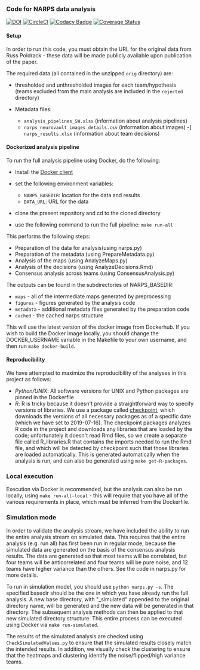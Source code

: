 ### Code for NARPS data analysis

[![DOI](https://zenodo.org/badge/85984198.svg)](https://zenodo.org/badge/latestdoi/85984198) [![CircleCI](https://circleci.com/gh/poldrack/narps.svg?style=svg)](https://circleci.com/gh/poldrack/narps) [![Codacy Badge](https://api.codacy.com/project/badge/Grade/c35f17b180aa4b1e8cbd33b9b1473c3e)](https://www.codacy.com/app/poldrack/narps?utm_source=github.com&amp;utm_medium=referral&amp;utm_content=poldrack/narps&amp;utm_campaign=Badge_Grade) [![Coverage Status](https://coveralls.io/repos/github/poldrack/narps/badge.svg?branch=master)](https://coveralls.io/github/poldrack/narps?branch=master)

#### Setup

In order to run this code, you must obtain the URL for the original data from Russ Poldrack - these data will be made publicly available upon publication of the paper.

The required data (all contained in the unzipped ```orig``` directory) are:

-   thresholded and unthresholded images for each team/hypothesis (teams excluded from the main analysis are included in the ```rejected``` directory)

-   Metadata files:

    -   ```analysis_pipelines_SW.xlsx``` (information about analysis pipelines)
    -   ```narps_neurovault_images_details.csv``` (information about images)
    -]  ```narps_results.xlsx``` (information about team decisions)


#### Dockerized analysis pipeline

To run the full analysis pipeline using Docker, do the following:

-   Install the [Docker client](https://docs.docker.com/install/)
-   set the following environment variables:

    -   ```NARPS_BASEDIR```: location for the data and results
    -   ```DATA_URL```: URL for the data

-   clone the present repository and cd to the cloned directory
-   use the following command to run the full pipeline: ```make run-all```

This performs the following steps:

-   Preparation of the data for analysis(using narps.py)
-   Preparation of the metadata (using PrepareMetadata.py)
-   Analysis of the maps (using AnalyzeMaps.py)
-   Analysis of the decisions (using AnalyzeDecisions.Rmd)
-   Consensus analysis across teams (using ConsensusAnalysis.py)

The outputs can be found in the subdirectories of NARPS_BASEDIR:

-   ```maps``` - all of the intermediate maps generated by preprocessing
-   ```figures``` - figures generated by the analysis code
-   ```metadata``` - additional metadata files generated by the preparation code
-   ```cached``` - the cached narps structure 

This will use the latest version of the docker image from Dockerhub.  If you wish to build the Docker image locally, you should change the DOCKER_USERNAME variable in the Makefile to your own username, and then run ```make docker-build```.

#### Reproducibility

We have attempted to maximize the reproducibility of the analyses in this project as follows:

-   *Python/UNIX*: All software versions for UNIX and Python packages are pinned in the Dockerfile
-   *R*: R is tricky because it doesn't provide a straightforward way to specify versions of libraries.  We use a package called [checkpoint](https://cran.r-project.org/web/packages/checkpoint/vignettes/checkpoint.html), which downloads the versions of all necessary packages as of a specific date (which we have set to 2019-07-16).  The checkpoint packages analyzes R code in the project and downloads any libraries that are loaded by the code; unfortunately it doesn't read Rmd files, so we create a separate file called R_libraries.R that contains the imports needed to run the Rmd file, and which will be detected by checkpoint such that those libraries are loaded automatically.  This is generated automatically when the analysis is run, and can also be generated using ```make get-R-packages```.

### Local execution

Execution via Docker is recommended, but the analysis can also be run locally, using ```make run-all-local``` - this will require that you have all of the various requirements in place, which must be inferred from the Dockerfile.

### Simulation mode

In order to validate the analysis stream, we have included the ability to run the entire analysis stream on simulated data.  This requires that the entire analysis (e.g. run all) has first been run in regular mode, because the simulated data are generated on the basis of the consensus analysis results. The data are generated so that most teams will be correlated, but four teams will be anticorrelated and four teams will be pure noise, and 12 teams have higher variance than the others.  See the code in narps.py for more details.

To run in simulation model, you should use ```python narps.py -s```.  The specified basedir should be the one in which you have already run the full analysis.  A new base directory, with "_simulated" appended to the original directory name, will be generated and the new data will be generated in that directory.  The subsequent analysis methods can then be applied to that new simulated directory structure.  This entire process can be executed using Docker via ```make run-simulated```.

The results of the simulated analysis are checked using ```CheckSimulatedValues.py``` to ensure that the simulated results closely match the intended results.  In addition, we visually check the clustering to ensure that the heatmaps and clustering identify the noise/flipped/high variance teams.